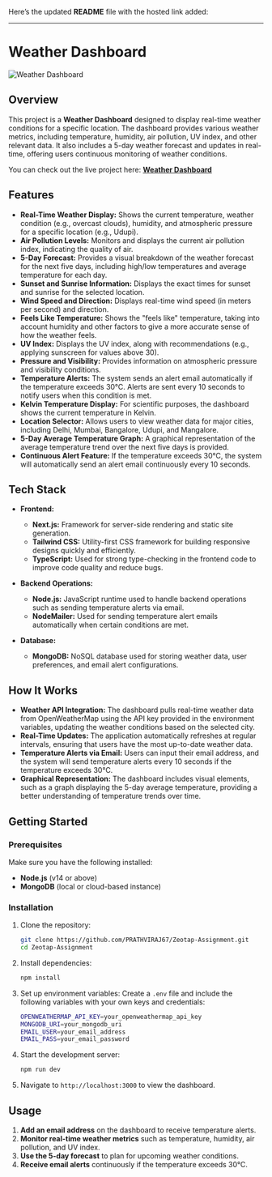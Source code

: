 Here’s the updated **README** file with the hosted link added:

---

# Weather Dashboard

![Weather Dashboard](./dashboard.png)

## Overview

This project is a **Weather Dashboard** designed to display real-time weather conditions for a specific location. The dashboard provides various weather metrics, including temperature, humidity, air pollution, UV index, and other relevant data. It also includes a 5-day weather forecast and updates in real-time, offering users continuous monitoring of weather conditions.

You can check out the live project here: **[Weather Dashboard](https://zeotap-assignment.vercel.app/)**

## Features

- **Real-Time Weather Display:** Shows the current temperature, weather condition (e.g., overcast clouds), humidity, and atmospheric pressure for a specific location (e.g., Udupi).
- **Air Pollution Levels:** Monitors and displays the current air pollution index, indicating the quality of air.
- **5-Day Forecast:** Provides a visual breakdown of the weather forecast for the next five days, including high/low temperatures and average temperature for each day.
- **Sunset and Sunrise Information:** Displays the exact times for sunset and sunrise for the selected location.
- **Wind Speed and Direction:** Displays real-time wind speed (in meters per second) and direction.
- **Feels Like Temperature:** Shows the "feels like" temperature, taking into account humidity and other factors to give a more accurate sense of how the weather feels.
- **UV Index:** Displays the UV index, along with recommendations (e.g., applying sunscreen for values above 30).
- **Pressure and Visibility:** Provides information on atmospheric pressure and visibility conditions.
- **Temperature Alerts:** The system sends an alert email automatically if the temperature exceeds 30°C. Alerts are sent every 10 seconds to notify users when this condition is met.
- **Kelvin Temperature Display:** For scientific purposes, the dashboard shows the current temperature in Kelvin.
- **Location Selector:** Allows users to view weather data for major cities, including Delhi, Mumbai, Bangalore, Udupi, and Mangalore.
- **5-Day Average Temperature Graph:** A graphical representation of the average temperature trend over the next five days is provided.
- **Continuous Alert Feature:** If the temperature exceeds 30°C, the system will automatically send an alert email continuously every 10 seconds.

## Tech Stack

- **Frontend:**
  - **Next.js:** Framework for server-side rendering and static site generation.
  - **Tailwind CSS:** Utility-first CSS framework for building responsive designs quickly and efficiently.
  - **TypeScript:** Used for strong type-checking in the frontend code to improve code quality and reduce bugs.

- **Backend Operations:**
  - **Node.js:** JavaScript runtime used to handle backend operations such as sending temperature alerts via email.
  - **NodeMailer:** Used for sending temperature alert emails automatically when certain conditions are met.

- **Database:**
  - **MongoDB:** NoSQL database used for storing weather data, user preferences, and email alert configurations.

## How It Works

- **Weather API Integration:** The dashboard pulls real-time weather data from OpenWeatherMap using the API key provided in the environment variables, updating the weather conditions based on the selected city.
- **Real-Time Updates:** The application automatically refreshes at regular intervals, ensuring that users have the most up-to-date weather data.
- **Temperature Alerts via Email:** Users can input their email address, and the system will send temperature alerts every 10 seconds if the temperature exceeds 30°C.
- **Graphical Representation:** The dashboard includes visual elements, such as a graph displaying the 5-day average temperature, providing a better understanding of temperature trends over time.

## Getting Started

### Prerequisites

Make sure you have the following installed:

- **Node.js** (v14 or above)
- **MongoDB** (local or cloud-based instance)

### Installation

1. Clone the repository:
   ```bash
   git clone https://github.com/PRATHVIRAJ67/Zeotap-Assignment.git
   cd Zeotap-Assignment
   ```

2. Install dependencies:
   ```bash
   npm install
   ```

3. Set up environment variables:
   Create a `.env` file and include the following variables with your own keys and credentials:
   ```bash
   OPENWEATHERMAP_API_KEY=your_openweathermap_api_key
   MONGODB_URI=your_mongodb_uri
   EMAIL_USER=your_email_address
   EMAIL_PASS=your_email_password
   ```

4. Start the development server:
   ```bash
   npm run dev
   ```

5. Navigate to `http://localhost:3000` to view the dashboard.

## Usage

1. **Add an email address** on the dashboard to receive temperature alerts.
2. **Monitor real-time weather metrics** such as temperature, humidity, air pollution, and UV index.
3. **Use the 5-day forecast** to plan for upcoming weather conditions.
4. **Receive email alerts** continuously if the temperature exceeds 30°C.
